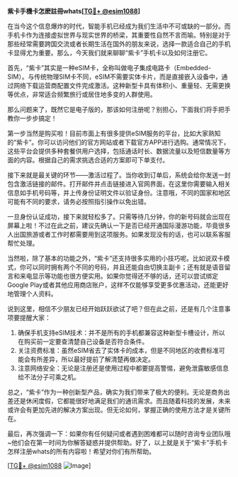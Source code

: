 **紫卡手機卡怎麽註冊whats[[TG💪+ @esim1088](https://t.me/s/esim1088)]**

在当今这个信息爆炸的时代，智能手机已经成为我们生活中不可或缺的一部分。而手机卡作为连接虚拟世界与现实世界的桥梁，其重要性自然不言而喻。特别是对于那些经常需要跨国交流或者长期生活在国外的朋友来说，选择一款适合自己的手机卡显得尤为重要。那么，今天我们就来聊聊“紫卡”手机卡以及如何注册它。

首先，“紫卡”其实是一种eSIM卡，全称叫做电子集成电路卡（Embedded-SIM）。与传统物理SIM卡不同，eSIM不需要实体卡片，而是直接嵌入设备中，通过网络下载运营商配置文件完成激活。这种新型卡具有体积小、重量轻、无需更换等优点，非常适合频繁旅行或居住地多变的人群使用。

那么问题来了，既然它是电子版的，那该如何注册呢？别担心，下面我们将手把手教你一步步搞定！

第一步当然是购买啦！目前市面上有很多提供eSIM服务的平台，比如大家熟知的“紫卡”。你可以访问他们的官方网站或者下载官方APP进行选购。通常情况下，这些平台会提供多种套餐供用户选择，包括通话时长、数据流量以及短信数量等方面的内容。根据自己的需求挑选合适的方案即可下单支付。

接下来就是最关键的环节——激活过程了。当你收到订单后，系统会给你发送一封包含激活链接的邮件。打开邮件并点击链接进入官网界面，在这里你需要输入相关信息如手机号码等，并上传身份证明文件以验证身份。注意哦，不同的国家和地区可能有不同的要求，请务必按照指引操作以免出错。

一旦身份认证成功，接下来就轻松多了。只需等待几分钟，你的新号码就会出现在屏幕上啦！不过在此之前，建议先确认一下是否已经开通国际漫游功能，毕竟很多人出国旅游或者工作时都需要用到这项服务。如果发现没有的话，也可以联系客服帮忙处理。

当然啦，除了基本的功能之外，“紫卡”还支持很多实用的小技巧呢。比如说双卡模式，你可以同时拥有两个不同的号码，并且还能自由切换主副卡；还有就是语音留言和来电显示等功能也很方便实用。如果你觉得还不够的话，还可以尝试绑定Google Play或者其他应用商店账户，这样不仅能够享受更多优惠活动，还能更好地管理个人资料。

说到这里，相信不少朋友已经开始跃跃欲试了吧？但在此之前，还是有几个注意事项要提醒大家：

1. 确保手机支持eSIM技术：并不是所有的手机都兼容这种新型卡槽设计，所以在购买前一定要查清楚自己设备是否符合条件。
2. 关注资费标准：虽然eSIM省去了实体卡的成本，但是不同地区的收费标准可能会有所差异，所以最好提前了解清楚再做决定。
3. 注意网络安全：无论是注册还是使用过程中都要提高警惕，避免泄露敏感信息给不法分子可乘之机。

总之，“紫卡”作为一种创新型产品，确实为我们带来了极大的便利。无论是商务出差还是休闲度假，它都能很好地满足我们的通讯需求。而且随着科技的发展，未来或许会有更加先进的解决方案出现。但无论如何，掌握正确的使用方法才是关键所在。

最后，再次强调一下：如果你有任何疑问或者遇到困难都可以随时咨询专业团队哦~他们会在第一时间为你解答疑惑并提供帮助。好了，以上就是关于“紫卡”手机卡怎样注册whats的所有内容啦！希望对你们有所帮助。

[[TG💪+ @esim1088](https://t.me/s/esim1088) ![Image](https://i.postimg.cc/4NQfJmqS/Snipaste-2025-05-13-00-14-12.png)]